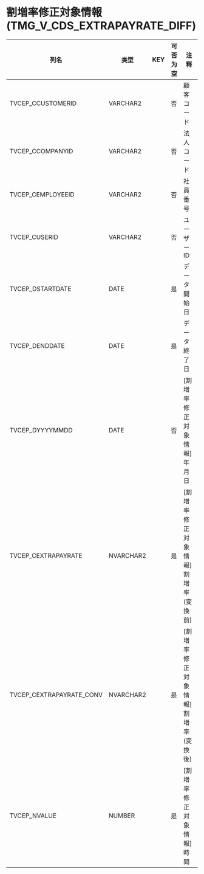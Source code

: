 # 割増率修正対象情報(TMG_V_CDS_EXTRAPAYRATE_DIFF)
| 列名   | 类型   | KEY  | 可否为空 | 注释   |
| ---- | ---- | ---- | ---- | ---- |
|TVCEP_CCUSTOMERID|VARCHAR2||否|顧客コード|
|TVCEP_CCOMPANYID|VARCHAR2||否|法人コード|
|TVCEP_CEMPLOYEEID|VARCHAR2||否|社員番号|
|TVCEP_CUSERID|VARCHAR2||否|ユーザーID|
|TVCEP_DSTARTDATE|DATE||是|データ開始日|
|TVCEP_DENDDATE|DATE||是|データ終了日|
|TVCEP_DYYYYMMDD|DATE||否|[割増率修正対象情報]年月日|
|TVCEP_CEXTRAPAYRATE|NVARCHAR2||是|[割増率修正対象情報]割増率(変換前)|
|TVCEP_CEXTRAPAYRATE_CONV|NVARCHAR2||是|[割増率修正対象情報]割増率(変換後)|
|TVCEP_NVALUE|NUMBER||是|[割増率修正対象情報]時間|
